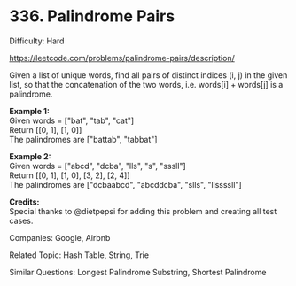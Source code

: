# 336. Palindrome Pairs

Difficulty: Hard

https://leetcode.com/problems/palindrome-pairs/description/

Given a list of unique words, find all pairs of distinct indices (i, j) in the given list, so that the concatenation of the two words, i.e. words[i] + words[j] is a palindrome.

**Example 1:**  
Given words = ["bat", "tab", "cat"]  
Return [[0, 1], [1, 0]]  
The palindromes are ["battab", "tabbat"]

**Example 2:**  
Given words = ["abcd", "dcba", "lls", "s", "sssll"]  
Return [[0, 1], [1, 0], [3, 2], [2, 4]]  
The palindromes are ["dcbaabcd", "abcddcba", "slls", "llssssll"]

**Credits:**  
Special thanks to @dietpepsi for adding this problem and creating all test cases.

Companies: Google, Airbnb

Related Topic: Hash Table, String, Trie

Similar Questions: Longest Palindrome Substring, Shortest Palindrome

